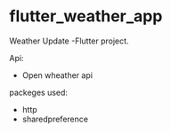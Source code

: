 # flutter_weather_app

Weather Update -Flutter project.


Api:
- Open wheather api 


packeges used:
- http
- sharedpreference
